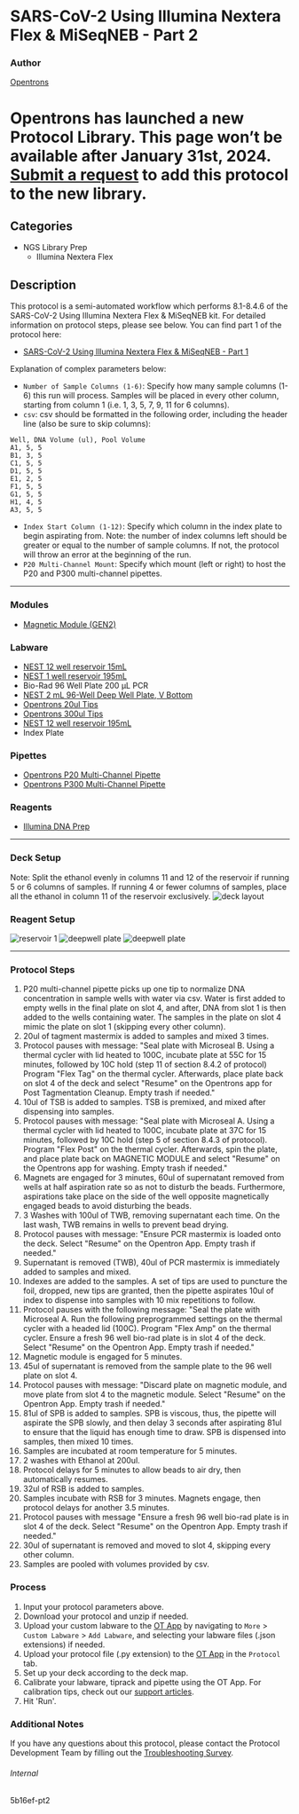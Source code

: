 # SARS-CoV-2 Using Illumina Nextera Flex & MiSeqNEB - Part 2

### Author
[Opentrons](https://opentrons.com/)



# Opentrons has launched a new Protocol Library. This page won’t be available after January 31st, 2024. [Submit a request](https://docs.google.com/forms/d/e/1FAIpQLSdYYp9QCKow4nn0KlCVsMS3HX0eJ0N9O7-erajKvcpT0lWbSg/viewform) to add this protocol to the new library.

## Categories
* NGS Library Prep
	* Illumina Nextera Flex

## Description
This protocol is a semi-automated workflow which performs 8.1-8.4.6 of the SARS-CoV-2 Using Illumina Nextera Flex & MiSeqNEB kit. For detailed information on protocol steps, please see below. You can find part 1 of the protocol here:

* [SARS-CoV-2 Using Illumina Nextera Flex & MiSeqNEB - Part 1](https://protocols.opentrons.com/protocol/5b16ef)

Explanation of complex parameters below:
* `Number of Sample Columns (1-6)`: Specify how many sample columns (1-6) this run will process. Samples will be placed in every other column, starting from column 1 (i.e. 1, 3, 5, 7, 9, 11 for 6 columns).
* `csv`: csv should be formatted in the following order, including the header line (also be sure to skip columns):
```
Well, DNA Volume (ul), Pool Volume
A1, 5, 5
B1, 3, 5
C1, 5, 5
D1, 5, 5
E1, 2, 5
F1, 5, 5
G1, 5, 5
H1, 4, 5
A3, 5, 5
```
* `Index Start Column (1-12)`: Specify which column in the index plate to begin aspirating from. Note: the number of index columns left should be greater or equal to the number of sample columns. If not, the protocol will throw an error at the beginning of the run.
* `P20 Multi-Channel Mount`: Specify which mount (left or right) to host the P20 and P300 multi-channel pipettes.


---

### Modules
* [Magnetic Module (GEN2)](https://shop.opentrons.com/collections/hardware-modules/products/magdeck)

### Labware
* [NEST 12 well reservoir 15mL](https://shop.opentrons.com/verified-labware/well-reservoirs/)
* [NEST 1 well reservoir 195mL](https://shop.opentrons.com/verified-labware/well-reservoirs/)
* Bio-Rad 96 Well Plate 200 µL PCR
* [NEST 2 mL 96-Well Deep Well Plate, V Bottom](https://shop.opentrons.com/nest-2-ml-96-well-deep-well-plate-v-bottom/)
* [Opentrons 20ul Tips](https://shop.opentrons.com/universal-filter-tips/)
* [Opentrons 300ul Tips](https://shop.opentrons.com/universal-filter-tips/)
* [NEST 12 well reservoir 195mL](https://shop.opentrons.com/verified-labware/well-reservoirs/)
* Index Plate

### Pipettes
* [Opentrons P20 Multi-Channel Pipette](https://shop.opentrons.com/8-channel-electronic-pipette/)
* [Opentrons P300 Multi-Channel Pipette](https://shop.opentrons.com/8-channel-electronic-pipette/)

### Reagents
* [Illumina DNA Prep](https://www.illumina.com/products/by-type/sequencing-kits/library-prep-kits/nextera-dna-flex.html)

---

### Deck Setup
Note: Split the ethanol evenly in columns 11 and 12 of the reservoir if running 5 or 6 columns of samples. If running 4 or fewer columns of samples, place all the ethanol in column 11 of the reservoir exclusively.
![deck layout](https://opentrons-protocol-library-website.s3.amazonaws.com/custom-README-images/5b16ef/pt2/Screen+Shot+2022-04-14+at+1.48.51+PM.png)

### Reagent Setup

![reservoir 1](https://opentrons-protocol-library-website.s3.amazonaws.com/custom-README-images/5b16ef/pt2/Screen+Shot+2022-04-14+at+1.49.23+PM.png)
![deepwell plate](https://opentrons-protocol-library-website.s3.amazonaws.com/custom-README-images/5b16ef/pt2/Screen+Shot+2022-04-14+at+1.49.44+PM.png)
![deepwell plate](https://opentrons-protocol-library-website.s3.amazonaws.com/custom-README-images/5b16ef/pt2/Screen+Shot+2022-04-14+at+1.50.01+PM.png)

---

### Protocol Steps
1. P20 multi-channel pipette picks up one tip to normalize DNA concentration in sample wells with water via csv. Water is first added to empty wells in the final plate on slot 4, and after, DNA from slot 1 is then added to the wells containing water. The samples in the plate on slot 4 mimic the plate on slot 1 (skipping every other column).
2. 20ul of tagment mastermix is added to samples and mixed 3 times.
3. Protocol pauses with message: "Seal plate with Microseal B. Using a thermal cycler with lid heated to 100C, incubate plate at 55C for 15 minutes, followed by 10C hold (step 11 of section 8.4.2 of protocol) Program "Flex Tag" on the thermal cycler. Afterwards, place plate back on slot 4 of the deck and select "Resume" on the Opentrons app for Post Tagmentation Cleanup. Empty trash if needed."
4. 10ul of TSB is added to samples. TSB is premixed, and mixed after dispensing into samples.
5. Protocol pauses with message: "Seal plate with Microseal A. Using a thermal cycler with lid heated to 100C, incubate plate at 37C for 15 minutes, followed by 10C hold (step 5 of section 8.4.3 of protocol). Program "Flex Post" on the thermal cycler. Afterwards, spin the plate, and place plate back on MAGNETIC MODULE and select "Resume" on the Opentrons app for washing. Empty trash if needed."
6. Magnets are engaged for 3 minutes, 60ul of supernatant removed from wells at half aspiration rate so as not to disturb the beads. Furthermore, aspirations take place on the side of the well opposite magnetically engaged beads to avoid disturbing the beads.
7. 3 Washes with 100ul of TWB, removing supernatant each time. On the last wash, TWB remains in wells to prevent bead drying.
8. Protocol pauses with message: "Ensure PCR mastermix is loaded onto the deck. Select "Resume" on the Opentron App. Empty trash if needed."
9. Supernatant is removed (TWB), 40ul of PCR mastermix is immediately added to samples and mixed.
10. Indexes are added to the samples. A set of tips are used to puncture the foil, dropped, new tips are granted, then the pipette aspirates 10ul of index to dispense into samples with 10 mix repetitions to follow.
11. Protocol pauses with the following message: "Seal the plate with Microseal A. Run the following preprogrammed settings on the thermal cycler with a headed lid (100C). Program "Flex Amp" on the thermal cycler. Ensure a fresh 96 well bio-rad plate is in slot 4 of the deck. Select "Resume" on the Opentron App. Empty trash if needed."
12. Magnetic module is engaged for 5 minutes.
13. 45ul of supernatant is removed from the sample plate to the 96 well plate on slot 4.
14. Protocol pauses with message: "Discard plate on magnetic module, and move plate from slot 4 to the magnetic module. Select "Resume" on the Opentron App. Empty trash if needed."
15. 81ul of SPB is added to samples. SPB is viscous, thus, the pipette will aspirate the SPB slowly, and then delay 3 seconds after aspirating 81ul to ensure that the liquid has enough time to draw. SPB is dispensed into samples, then mixed 10 times.
16. Samples are incubated at room temperature for 5 minutes.
17. 2 washes with Ethanol at 200ul.
18. Protocol delays for 5 minutes to allow beads to air dry, then automatically resumes.
19. 32ul of RSB is added to samples.
20. Samples incubate with RSB for 3 minutes. Magnets engage, then protocol delays for another 3.5 minutes.
21. Protocol pauses with message "Ensure a fresh 96 well bio-rad plate is in slot 4 of the deck. Select "Resume" on the Opentron App. Empty trash if needed."
22. 30ul of supernatant is removed and moved to slot 4, skipping every other column.
23. Samples are pooled with volumes provided by csv.


### Process
1. Input your protocol parameters above.
2. Download your protocol and unzip if needed.
3. Upload your custom labware to the [OT App](https://opentrons.com/ot-app) by navigating to `More` > `Custom Labware` > `Add Labware`, and selecting your labware files (.json extensions) if needed.
4. Upload your protocol file (.py extension) to the [OT App](https://opentrons.com/ot-app) in the `Protocol` tab.
5. Set up your deck according to the deck map.
6. Calibrate your labware, tiprack and pipette using the OT App. For calibration tips, check out our [support articles](https://support.opentrons.com/en/collections/1559720-guide-for-getting-started-with-the-ot-2).
7. Hit 'Run'.

### Additional Notes
If you have any questions about this protocol, please contact the Protocol Development Team by filling out the [Troubleshooting Survey](https://protocol-troubleshooting.paperform.co/).

###### Internal
5b16ef-pt2
